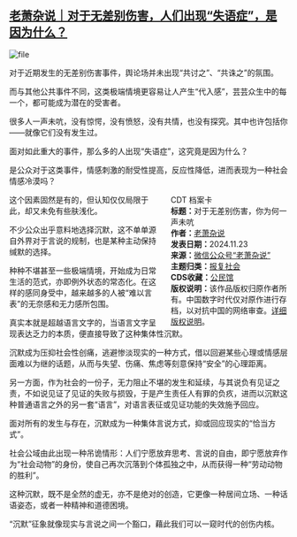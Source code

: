 <!--1732362801000-->
[老萧杂说｜对于无差别伤害，人们出现“失语症”，是因为什么？](https://chinadigitaltimes.net/chinese/713396.html)
------

<p><img decoding="async" src="https://chinadigitaltimes.net/chinese/files/2024/11/image-1732362256580.png" alt="file"></p><p>对于近期发生的无差别伤害事件，舆论场并未出现“共讨之”、“共诛之”的氛围。</p><p>而与其他公共事件不同，这类极端情境更容易让人产生“代入感”，芸芸众生中的每一个，都可能成为潜在的受害者。</p><p>很多人一声未吭，没有惊愕，没有愤怒，没有共情，也没有探究。其中也许包括你——就像它们没有发生过。</p><p>面对如此重大的事件，那么多的人出现“失语症”，这究竟是因为什么？</p><p>是公众对于这类事件，情感刺激的耐受性提高，反应性降低，进而表现为一种社会情感冷漠吗？</p><div style="width:42%;float:right;padding-left:20px;"><div class="su-spoiler su-spoiler-style-fancy su-spoiler-icon-chevron-circle" data-scroll-offset="0" data-anchor-in-url="no"><div class="su-spoiler-title" tabindex="0" role="button"><span class="su-spoiler-icon"></span>CDT 档案卡</div><div class="su-spoiler-content su-u-clearfix su-u-trim"><strong>标题：</strong>对于无差别伤害，你为何一声未吭<br><strong>作者：</strong><a href="https://chinadigitaltimes.net/space/老萧杂说" target="_blank">老萧杂说</a><br><strong>发表日期：</strong>2024.11.23<br><strong>来源：</strong><a href="https://archive.ph/?url=https://mp.weixin.qq.com/s/_9G5ng-PSIkrq2uEvKan_A" target="_blank">微信公众号“老萧杂说”</a><br><strong>主题归类：</strong><a href="https://chinadigitaltimes.net/space/报复社会" target="_blank">报复社会</a><br><strong>CDS收藏：</strong><a href="https://chinadigitaltimes.net/space/%E5%85%AC%E6%B0%91%E9%A6%86" target="_blank" rel="noopener">公民馆</a><br><strong>版权说明：</strong>该作品版权归原作者所有。中国数字时代仅对原作进行存档，以对抗中国的网络审查。<a href="https://chinadigitaltimes.net/chinese/copyright">详细版权说明</a>。</div></div></div><p>这个因素固然是有的，但认知仅仅局限于此，却又未免有些肤浅化。</p><p>不少公众出乎意料地选择沉默，这不单单源自外界对于言说的规制，也是某种主动保持缄默的选择。</p><p>种种不堪甚至一些极端情境，开始成为日常生活的范式，亦即例外状态的常态化。在这样的感同身受中，越来越多的人被“难以言表”的无奈感和无力感所包围。</p><p>真实本就是超越语言文字的，当语言文字呈现表达乏力的本质，便直接导致了这种集体性沉默。</p><p>沉默成为压抑社会性创痛，逃避惨淡现实的一种方式，借以回避某些心理或情感层面难以为继的话题，从而与失望、伤痛、焦虑等刻意保持“安全”的心理距离。</p><p>另一方面，作为社会的一份子，无力阻止不堪的发生和延续，与其说负有见证之责，不如说见证了见证的失败与损毁，于是产生责任人有罪的负疚，进而以沉默这种普通语言之外的另一套“语言”，对语言表征或见证功能的失效施予回应。</p><p>面对所有的发生与存在，沉默成为一种集体言说方式，抑或回应现实的“恰当方式”。</p><p>社会公域由此出现一种吊诡情形：人们宁愿放弃思考、言说的自由，即宁愿放弃作为“社会动物”的身份，使自己再次沉落到个体孤独之中，从而获得一种“劳动动物的胜利”。</p><p>这种沉默，既不是全然的虚无，亦不是绝对的创造，它更像一种居间立场、一种话语姿态，或者一种精神和道德困境。</p><p>“沉默”征象就像现实与言说之间一个豁口，藉此我们可以一窥时代的创伤内核。</p><div class="addtoany_share_save_container addtoany_content addtoany_content_bottom"><div class="a2a_kit a2a_kit_size_32 addtoany_list" data-a2a-url="https://chinadigitaltimes.net/chinese/713396.html" data-a2a-title="老萧杂说｜对于无差别伤害，人们出现“失语症”，是因为什么？"><a class="a2a_button_facebook" href="https://www.addtoany.com/add_to/facebook?linkurl=https%3A%2F%2Fchinadigitaltimes.net%2Fchinese%2F713396.html&amp;linkname=%E8%80%81%E8%90%A7%E6%9D%82%E8%AF%B4%EF%BD%9C%E5%AF%B9%E4%BA%8E%E6%97%A0%E5%B7%AE%E5%88%AB%E4%BC%A4%E5%AE%B3%EF%BC%8C%E4%BA%BA%E4%BB%AC%E5%87%BA%E7%8E%B0%E2%80%9C%E5%A4%B1%E8%AF%AD%E7%97%87%E2%80%9D%EF%BC%8C%E6%98%AF%E5%9B%A0%E4%B8%BA%E4%BB%80%E4%B9%88%EF%BC%9F" title="Facebook" rel="nofollow noopener" target="_blank"></a><a class="a2a_button_twitter" href="https://www.addtoany.com/add_to/twitter?linkurl=https%3A%2F%2Fchinadigitaltimes.net%2Fchinese%2F713396.html&amp;linkname=%E8%80%81%E8%90%A7%E6%9D%82%E8%AF%B4%EF%BD%9C%E5%AF%B9%E4%BA%8E%E6%97%A0%E5%B7%AE%E5%88%AB%E4%BC%A4%E5%AE%B3%EF%BC%8C%E4%BA%BA%E4%BB%AC%E5%87%BA%E7%8E%B0%E2%80%9C%E5%A4%B1%E8%AF%AD%E7%97%87%E2%80%9D%EF%BC%8C%E6%98%AF%E5%9B%A0%E4%B8%BA%E4%BB%80%E4%B9%88%EF%BC%9F" title="Twitter" rel="nofollow noopener" target="_blank"></a><a class="a2a_button_telegram" href="https://www.addtoany.com/add_to/telegram?linkurl=https%3A%2F%2Fchinadigitaltimes.net%2Fchinese%2F713396.html&amp;linkname=%E8%80%81%E8%90%A7%E6%9D%82%E8%AF%B4%EF%BD%9C%E5%AF%B9%E4%BA%8E%E6%97%A0%E5%B7%AE%E5%88%AB%E4%BC%A4%E5%AE%B3%EF%BC%8C%E4%BA%BA%E4%BB%AC%E5%87%BA%E7%8E%B0%E2%80%9C%E5%A4%B1%E8%AF%AD%E7%97%87%E2%80%9D%EF%BC%8C%E6%98%AF%E5%9B%A0%E4%B8%BA%E4%BB%80%E4%B9%88%EF%BC%9F" title="Telegram" rel="nofollow noopener" target="_blank"></a><a class="a2a_button_reddit" href="https://www.addtoany.com/add_to/reddit?linkurl=https%3A%2F%2Fchinadigitaltimes.net%2Fchinese%2F713396.html&amp;linkname=%E8%80%81%E8%90%A7%E6%9D%82%E8%AF%B4%EF%BD%9C%E5%AF%B9%E4%BA%8E%E6%97%A0%E5%B7%AE%E5%88%AB%E4%BC%A4%E5%AE%B3%EF%BC%8C%E4%BA%BA%E4%BB%AC%E5%87%BA%E7%8E%B0%E2%80%9C%E5%A4%B1%E8%AF%AD%E7%97%87%E2%80%9D%EF%BC%8C%E6%98%AF%E5%9B%A0%E4%B8%BA%E4%BB%80%E4%B9%88%EF%BC%9F" title="Reddit" rel="nofollow noopener" target="_blank"></a><a class="a2a_button_whatsapp" href="https://www.addtoany.com/add_to/whatsapp?linkurl=https%3A%2F%2Fchinadigitaltimes.net%2Fchinese%2F713396.html&amp;linkname=%E8%80%81%E8%90%A7%E6%9D%82%E8%AF%B4%EF%BD%9C%E5%AF%B9%E4%BA%8E%E6%97%A0%E5%B7%AE%E5%88%AB%E4%BC%A4%E5%AE%B3%EF%BC%8C%E4%BA%BA%E4%BB%AC%E5%87%BA%E7%8E%B0%E2%80%9C%E5%A4%B1%E8%AF%AD%E7%97%87%E2%80%9D%EF%BC%8C%E6%98%AF%E5%9B%A0%E4%B8%BA%E4%BB%80%E4%B9%88%EF%BC%9F" title="WhatsApp" rel="nofollow noopener" target="_blank"></a><a class="a2a_button_email" href="https://www.addtoany.com/add_to/email?linkurl=https%3A%2F%2Fchinadigitaltimes.net%2Fchinese%2F713396.html&amp;linkname=%E8%80%81%E8%90%A7%E6%9D%82%E8%AF%B4%EF%BD%9C%E5%AF%B9%E4%BA%8E%E6%97%A0%E5%B7%AE%E5%88%AB%E4%BC%A4%E5%AE%B3%EF%BC%8C%E4%BA%BA%E4%BB%AC%E5%87%BA%E7%8E%B0%E2%80%9C%E5%A4%B1%E8%AF%AD%E7%97%87%E2%80%9D%EF%BC%8C%E6%98%AF%E5%9B%A0%E4%B8%BA%E4%BB%80%E4%B9%88%EF%BC%9F" title="Email" rel="nofollow noopener" target="_blank"></a><a class="a2a_button_copy_link" href="https://www.addtoany.com/add_to/copy_link?linkurl=https%3A%2F%2Fchinadigitaltimes.net%2Fchinese%2F713396.html&amp;linkname=%E8%80%81%E8%90%A7%E6%9D%82%E8%AF%B4%EF%BD%9C%E5%AF%B9%E4%BA%8E%E6%97%A0%E5%B7%AE%E5%88%AB%E4%BC%A4%E5%AE%B3%EF%BC%8C%E4%BA%BA%E4%BB%AC%E5%87%BA%E7%8E%B0%E2%80%9C%E5%A4%B1%E8%AF%AD%E7%97%87%E2%80%9D%EF%BC%8C%E6%98%AF%E5%9B%A0%E4%B8%BA%E4%BB%80%E4%B9%88%EF%BC%9F" title="Copy Link" rel="nofollow noopener" target="_blank"></a><a class="a2a_dd addtoany_share_save addtoany_share" href="https://www.addtoany.com/share"></a></div></div>
